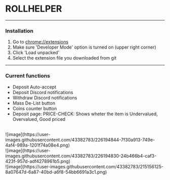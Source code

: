 
# ROLLHELPER

------------
### Installation
1.  Go to [chrome://extensions](chrome://extensions "chrome://extensions")
2.  Make sure 'Developer  Mode' option is turned on (upper right corner)
3.  Click 'Load unpacked'
4. Select the extension file you downloaded from git
------------

### Current functions
- Deposit Auto-accept
- Deposit Discord notifications
- Withdraw Discord notifications
- Mass De-List button
- Coins counter button
- Deposit page: PRICE-CHECK: Shows wheter the item is Undervalued, Overvalued, Good priced



</br>
![image](https://user-images.githubusercontent.com/43382783/226194844-7f30a913-749e-4af4-989a-1201f74a08e4.png)
</br>
![image](https://user-images.githubusercontent.com/43382783/226194830-24b466b4-caf3-423f-957d-adf4278961b5.png)
</br>
![image](https://user-images.githubusercontent.com/43382783/215156125-8a07647d-6a87-40bd-a6f8-54bb6691a3c1.png)
</br>
